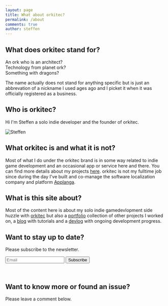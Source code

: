 ```yaml
---
layout: page
title: What about orkitec?
permalink: /about
comments: true
author: steffen
---
```

## What does orkitec stand for?

An ork who is an architect?    
Technology from planet ork?   
Something with dragons?   

The name actually does not stand for anything specific but is just an abbrevation of a nickname I used ages ago and I picket it when it was officially registered as a business.

## Who is orkitec?

Hi I'm Steffen a solo indie developer and the founder of orkitec. 

<img class="author-thumb" src="https://www.gravatar.com/avatar/a67637873ae1c6bf5b943db5d8568328?s=250&amp;d=mm&amp;r=x" alt="Steffen">

## What orkitec is and what it is not?

Most of what I do under the orkitec brand is in some way related to indie game development and an occasional app or service here and there. You can find more details about my projects [here](/portfolio/orkitec).
orkitec is not my fulltime job since during the day I've built and co-manage the software localization company and platform [Applanga](/portfolio/mbaas-development/Applanga).

## What is this site about?

Most of the content here is about my solo indie gamedevlopment side huzzle with [orkitec](/portfolio/orkitec) but also a [portfolio](/portfolio/) collection of other projects I worked on, a [blog](/blog/) with tutorials and a [devlog](/blog/devlog/) with ongoing development progress.

## Want to stay up to date?

Please subscribe to the newsletter.
<div class="aboutnewsletter">
<form action="{{site.mailchimp-list}}" method="post" name="mc-embedded-subscribe-form" class="wj-contact-form validate" target="_blank" novalidate >
        <div class="mc-field-group">
            <input type="email" placeholder="Email" name="EMAIL" class="required email" id="mce-EMAIL" autocomplete="on" required>
            <input type="submit" value="Subscribe" name="subscribe">
        </div>
</form>
</div>
<br>

## Want to know more or found an issue?

Please leave a comment below.
<!--stackedit_data:
eyJoaXN0b3J5IjpbLTEwNzQ2NjQ5MjBdfQ==
-->